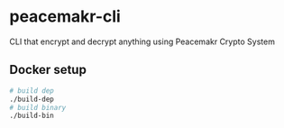 # peacemakr-cli
CLI that encrypt and decrypt anything using Peacemakr Crypto System

## Docker setup
```sh
# build dep
./build-dep
# build binary
./build-bin
```